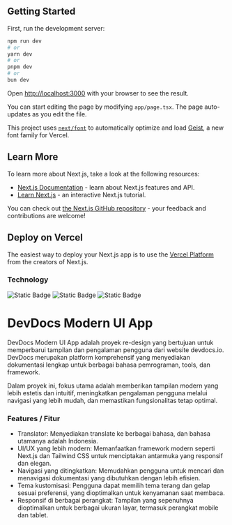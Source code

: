 ## Getting Started

First, run the development server:

```bash
npm run dev
# or
yarn dev
# or
pnpm dev
# or
bun dev
```

Open [http://localhost:3000](http://localhost:3000) with your browser to see the result.

You can start editing the page by modifying `app/page.tsx`. The page auto-updates as you edit the file.

This project uses [`next/font`](https://nextjs.org/docs/app/building-your-application/optimizing/fonts) to automatically optimize and load [Geist](https://vercel.com/font), a new font family for Vercel.

## Learn More

To learn more about Next.js, take a look at the following resources:

- [Next.js Documentation](https://nextjs.org/docs) - learn about Next.js features and API.
- [Learn Next.js](https://nextjs.org/learn) - an interactive Next.js tutorial.

You can check out [the Next.js GitHub repository](https://github.com/vercel/next.js) - your feedback and contributions are welcome!

## Deploy on Vercel

The easiest way to deploy your Next.js app is to use the [Vercel Platform](https://vercel.com/new?utm_medium=default-template&filter=next.js&utm_source=create-next-app&utm_campaign=create-next-app-readme) from the creators of Next.js.

### Technology

![Static Badge](https://img.shields.io/badge/Next.js-%23000000?style=flat&logo=nextdotjs&logoColor=white&logoSize=auto) 
![Static Badge](https://img.shields.io/badge/TailwindCSS-%2338B2AC?style=flat&logo=tailwindcss&logoColor=white&logoSize=auto) 
![Static Badge](https://img.shields.io/badge/TypeScript-%23007ACC?style=flat&logo=typescript&logoColor=white&logoSize=auto)


# DevDocs Modern UI App
DevDocs Modern UI App adalah proyek re-design yang bertujuan untuk memperbarui tampilan dan pengalaman pengguna dari website devdocs.io. DevDocs merupakan platform komprehensif yang menyediakan dokumentasi lengkap untuk berbagai bahasa pemrograman, tools, dan framework.

Dalam proyek ini, fokus utama adalah memberikan tampilan modern yang lebih estetis dan intuitif, meningkatkan pengalaman pengguna melalui navigasi yang lebih mudah, dan memastikan fungsionalitas tetap optimal.

### Features / Fitur

- Translator: Menyediakan translate ke berbagai bahasa, dan bahasa utamanya adalah Indonesia.
- UI/UX yang lebih modern: Memanfaatkan framework modern seperti Next.js dan Tailwind CSS untuk menciptakan antarmuka yang responsif dan elegan.
- Navigasi yang ditingkatkan: Memudahkan pengguna untuk mencari dan menavigasi dokumentasi yang dibutuhkan dengan lebih efisien.
- Tema kustomisasi: Pengguna dapat memilih tema terang dan gelap sesuai preferensi, yang dioptimalkan untuk kenyamanan saat membaca.
- Responsif di berbagai perangkat: Tampilan yang sepenuhnya dioptimalkan untuk berbagai ukuran layar, termasuk perangkat mobile dan tablet.
